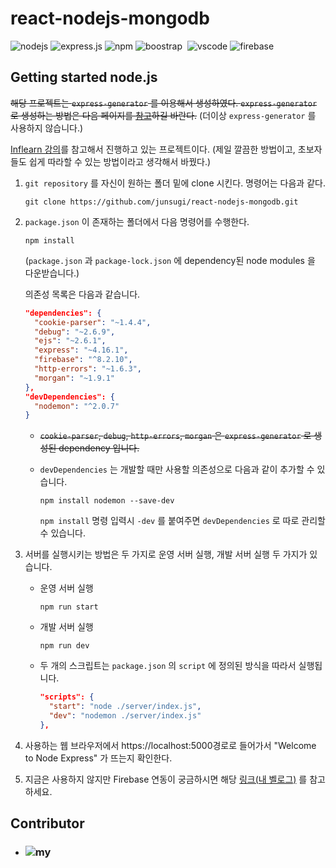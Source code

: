 # react-nodejs-mongodb

![nodejs](https://img.shields.io/badge/nodejs-v14.15.4-lightgreen?logo=node.js)&nbsp;![express.js](https://img.shields.io/badge/express.js-v4.16.1-purple?logo=express)&nbsp;![npm](https://img.shields.io/badge/npm-v6.14.10-red?logo=npm)&nbsp;![boostrap](https://img.shields.io/badge/bootstrap-v5.0.0--beta2-purple?logo=bootstrap)
&nbsp;![vscode](https://img.shields.io/badge/vscode-v1.54.1-blue?logo=visual-studio)&nbsp;![firebase](https://img.shields.io/badge/mongodb-v4.4.4-green?logo=mongodb)

## Getting started node.js

~~해당 프로젝트는 `express-generator` 를 이용해서 생성하였다. `express-generator` 로 생성하는 방법은 다음 페이지를 [참고](https://expressjs.com/ko/starter/generator.html)하길 바란다.~~ (더이상 `express-generator` 를 사용하지 않습니다.)

[Inflearn 강의](https://www.inflearn.com/course/%EB%94%B0%EB%9D%BC%ED%95%98%EB%A9%B0-%EB%B0%B0%EC%9A%B0%EB%8A%94-%EB%85%B8%EB%93%9C-%EB%A6%AC%EC%95%A1%ED%8A%B8-%EA%B8%B0%EB%B3%B8/dashboard)를 참고해서 진행하고 있는 프로젝트이다. (제일 깔끔한 방법이고, 초보자들도 쉽게 따라할 수 있는 방법이라고 생각해서 바꿨다.)

1. `git repository` 를 자신이 원하는 폴더 밑에 clone 시킨다. 명령어는 다음과 같다.

   ```shell
   git clone https://github.com/junsugi/react-nodejs-mongodb.git
   ```

2. `package.json` 이 존재하는 폴더에서 다음 명령어를 수행한다.

   ```shell
   npm install
   ```

   (`package.json` 과 `package-lock.json` 에 dependency된 node modules 을 다운받습니다.)

   의존성 목록은 다음과 같습니다.

   ```json
   "dependencies": {
     "cookie-parser": "~1.4.4",
     "debug": "~2.6.9",
     "ejs": "~2.6.1",
     "express": "~4.16.1",
     "firebase": "^8.2.10",
     "http-errors": "~1.6.3",
     "morgan": "~1.9.1"
   },
   "devDependencies": {
     "nodemon": "^2.0.7"
   }
   ```

   - ~~`cookie-parser`, `debug`, `http-errors`, `morgan` 은 `express-generator` 로 생성된 dependency 입니다.~~

   - `devDependencies` 는 개발할 때만 사용할 의존성으로 다음과 같이 추가할 수 있습니다.

     ```shell
     npm install nodemon --save-dev
     ```

     `npm install` 명령 입력시 `-dev` 를 붙여주면 `devDependencies` 로 따로 관리할 수 있습니다.

3. 서버를 실행시키는 방법은 두 가지로 운영 서버 실행, 개발 서버 실행 두 가지가 있습니다.

   - 운영 서버 실행

     ```shell
     npm run start
     ```

   - 개발 서버 실행

     ```shell
     npm run dev
     ```

   - 두 개의 스크립트는 `package.json` 의 `script` 에 정의된 방식을 따라서 실행됩니다.

     ```json
     "scripts": {
       "start": "node ./server/index.js",
       "dev": "nodemon ./server/index.js"
     },
     ```

4. 사용하는 웹 브라우저에서 https://localhost:5000경로로 들어가서 "Welcome to Node Express" 가 뜨는지 확인한다.

5. 지금은 사용하지 않지만 Firebase 연동이 궁금하시면 해당 [링크(내 벨로그)](https://velog.io/@junsugi/conquer-nodeJs-6) 를 참고하세요.

## Contributor

- ### ![my](https://img.shields.io/badge/%40junsugi-v1996--02--09-green)

